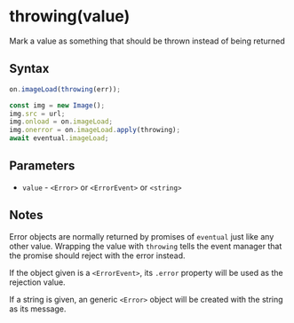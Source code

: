 # throwing(value)

Mark a value as something that should be thrown instead of being returned

## Syntax

```js
on.imageLoad(throwing(err));
```

```js
const img = new Image();
img.src = url;
img.onload = on.imageLoad;
img.onerror = on.imageLoad.apply(throwing);
await eventual.imageLoad;
```

## Parameters

* `value` - `<Error>` or `<ErrorEvent>` or `<string>`

## Notes

Error objects are normally returned by promises of `eventual` just like any other value. Wrapping the value with
`throwing` tells the event manager that the promise should reject with the error instead.

If the object given is a `<ErrorEvent>`, its `.error` property will be used as the rejection value.

If a string is given, an generic `<Error>` object will be created with the string as its message.
